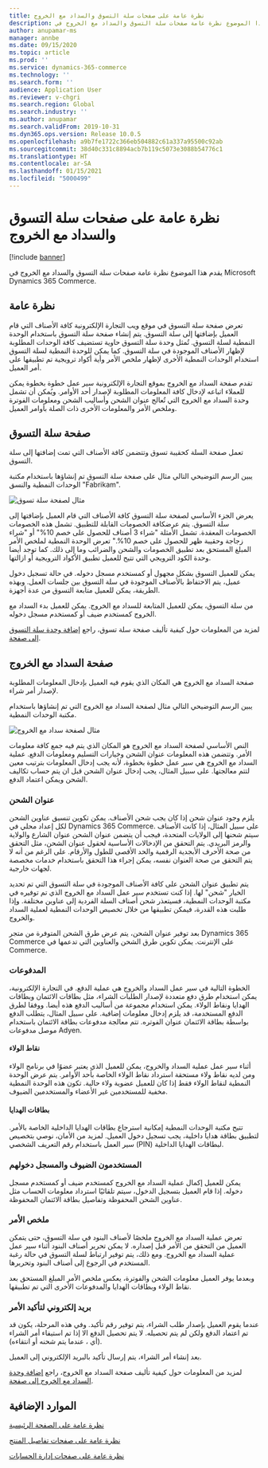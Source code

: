 ```yaml
---
title: نظرة عامة على صفحات سلة التسوق والسداد مع الخروج
description: يقدم هذا الموضوع نظرة عامة صفحات سلة التسوق والسداد مع الخروج‬ في Microsoft Dynamics 365 Commerce.
author: anupamar-ms
manager: annbe
ms.date: 09/15/2020
ms.topic: article
ms.prod: ''
ms.service: dynamics-365-commerce
ms.technology: ''
ms.search.form: ''
audience: Application User
ms.reviewer: v-chgri
ms.search.region: Global
ms.search.industry: ''
ms.author: anupamar
ms.search.validFrom: 2019-10-31
ms.dyn365.ops.version: Release 10.0.5
ms.openlocfilehash: a9b7fe1722c366eb504882c61a337a95500c92ab
ms.sourcegitcommit: 38d40c331c8894acb7b119c5073e3088b54776c1
ms.translationtype: HT
ms.contentlocale: ar-SA
ms.lasthandoff: 01/15/2021
ms.locfileid: "5000499"
---
```

# <a name="cart-and-checkout-pages-overview"></a>نظرة عامة على صفحات سلة التسوق والسداد مع الخروج

[!include [banner](includes/banner.md)]

يقدم هذا الموضوع نظرة عامة صفحات سلة التسوق والسداد مع الخروج‬ في Microsoft Dynamics 365 Commerce.

## <a name="overview"></a>نظرة عامة

تعرض صفحة سلة التسوق في موقع ويب التجارة الإلكترونية كافة الأصناف التي قام العميل بإضافتها إلى سلة التسوق. يتم إنشاء صفحة سلة التسوق باستخدام الوحدة النمطية لسلة التسوق. تُمثل وحدة سلة التسوق حاوية تستضيف كافة الوحدات المطلوبة لإظهار الأصناف الموجودة في سلة التسوق. كما يمكن للوحدة النمطية لسلة التسوق استخدام الوحدات النمطية الأخرى لإظهار ملخص الأمر وأية أكواد ترويجية تم تطبيقها على أمر العميل.

تقدم صفحة السداد مع الخروج بموقع التجارة الإلكترونية سير عمل خطوة بخطوة يمكن للعملاء اتباعه لإدخال كافة المعلومات المطلوبة لإصدار أحد الأوامر. ويُمكن أن تشمل وحدة السداد مع الخروج التي تُعالج عنوان الشحن وأساليب الشحن ومعلومات الفوترة وملخص الأمر والمعلومات الأخرى ذات الصلة بأوامر العميل.

## <a name="cart-page"></a>صفحة سلة التسوق

تعمل صفحة السلة كحقيبة تسوق وتتضمن كافة الأصناف التي تمت إضافتها إلى سلة التسوق.

يبين الرسم التوضيحي التالي مثال على صفحة سلة التسوق تم إنشاؤها باستخدام مكتبة الوحدات النمطية والنسق "Fabrikam".

![مثال لصفحة سلة تسوق](./media/cart2.PNG)

يعرض الجزء الأساسي لصفحة سلة التسوق كافة الأصناف التي قام العميل بإضافتها إلى سلة التسوق. يتم عرضكافة الخصومات القابلة للتطبيق. تشمل هذه الخصومات الخصومات المعقدة. تشمل الأمثلة "شراء 3 أصناف للحصول على خصم 10%" أو "شراء زجاجة وحقيبة ظهر للحصول على خصم 10%." تعرض الوحدة النمطية لملخص الأمر المبلغ المستحق بعد تطبيق الخصومات والشحن والضرائب وما إلى ذلك. كما توجد أيضا وحدة الكود الترويجي التي تتيح للعميل تطبيق الأكواد الترويجية أو ازالتها.

يمكن للعميل التسوق بشكل مجهول أو كمستخدم مسجل دخوله. في حالة تسجيل دخول عميل، يتم الاحتفاظ بالأصناف الموجودة في سلة التسوق بين جلسات العمل. وبهذه الطريقة، يمكن للعميل متابعة التسوق من عدة أجهزة.

من سلة التسوق، يمكن للعميل المتابعة للسداد مع الخروج. يمكن للعميل بدء السداد مع الخروج كمستخدم ضيف أو كمستخدم مسجل دخوله.

لمزيد من المعلومات حول كيفية تأليف صفحة سلة تسوق، راجع [إضافة وحدة سلة التسوق إلى صفحة‬](add-cart-module.md).

## <a name="checkout-page"></a>صفحة السداد مع الخروج

صفحة السداد مع الخروج هي المكان الذي يقوم فيه العميل بإدخال المعلومات المطلوبة لإصدار أمر شراء.

يبين الرسم التوضيحي التالي مثال لصفحة السداد مع الخروج التي تم إنشاؤها باستخدام مكتبة الوحدات النمطية.

![مثال لصفحة سداد مع الخروج](./media/Checkout.PNG)

النص الأساسي لصفحة السداد مع الخروج هو المكان الذي يتم فيه جمع كافة معلومات الأمر. وتتضمن هذه المعلومات عنوان الشحن وخيارات التسليم ومعلومات الدفع. عملية السداد مع الخروج هي سير عمل خطوة بخطوة، لأنه يجب إدخال المعلومات بترتيب معين لتتم معالجتها. على سبيل المثال، يجب إدخال عنوان الشحن قبل ان يتم حساب تكاليف الشحن ويمكن اعتماد الدفع.

### <a name="shipping-address"></a>عنوان الشحن

يلزم وجود عنوان شحن إذا كان يجب شحن الأصناف. يمكن تكوين تنسيق عناوين الشحن لكل إعداد محلي في Dynamics 365 Commerce. على سبيل المثال، إذا كانت الأصناف سيتم شحنها إلى الولايات المتحدة، فيجب أن يتضمن عنوان الشحن عنوان الشارع والولاية والرمز البريدي. يتم التحقق من الإدخالات الأساسية لحقول عنوان الشحن، مثل التحقق من صحة الأحرف الأبجدية الرقمية والحد الأقصى للطول والأرقام. على الرغم من أنه لا يتم التحقق من صحة العنوان نفسه، يمكن إجراء هذا التحقق باستخدام خدمات مخصصة لجهات خارجية.

يتم تطبيق عنوان الشحن على كافة الأصناف الموجودة في سلة التسوق التي تم تحديد الخيار "شحن" لها. إذا كنت تستخدم سير عمل السداد مع الخروج الذي تم توفيره في مكتبة الوحدات النمطية، فسيتعذر شحن أصناف السلة الفردية إلى عناوين مختلفة. وإذا طلبت هذه القدرة، فيمكن تطبيقها من خلال تخصيص الوحدات النمطية لعملية السداد والخروج.

بعد توفير عنوان الشحن، يتم عرض طرق الشحن المتوفرة من متجر Dynamics 365 Commerce على الإنترنت. يمكن تكوين طرق الشحن والعناوين التي تدعمها في Commerce.

### <a name="payment"></a>المدفوعات

الخطوة التالية في سير عمل السداد والخروج هي عملية الدفع. في التجارة الإلكترونية، يمكن استخدام طرق دفع متعددة لإصدار الطلبات الشراء، مثل بطاقات الائتمان وبطاقات الهدايا ونقاط الولاء. يمكن استخدام مجموعة من أساليب الدفع هذه أيضا. ووفقا لطرق الدفع المستخدمة، قد يلزم إدخال معلومات إضافية. على سبيل المثال، يتطلب الدفع بواسطة بطاقة الائتمان عنوان الفوتره. تتم معالجة مدفوعات بطاقة الائتمان باستخدام موصل مدفوعات Adyen.

#### <a name="loyalty-points"></a>نقاط الولاء

أثناء سير عمل عملية السداد والخروج، يمكن للعميل الذي يعتبر عضوًا في برنامج الولاء ومن لديه نقاط ولاء مستحقة استرداد نقاط الولاء الخاصة بأحد الأوامر. يتم عرض الوحدة النمطية لنقاط الولاء فقط إذا كان للعميل عضوية ولاء حالية. تكون هذه الوحدة النمطية مخفية للمستخدمين غير الأعضاء والمستخدمين الضيوف.

#### <a name="gift-cards"></a>بطاقات الهدايا

تتيح مكتبة الوحدات النمطية إمكانية استرجاع بطاقات الهدايا الداخلية الخاصة بالأمر. لتطبيق بطاقة هدايا داخلية، يجب تسجيل دخول العميل. لمزيد من الأمان، نوصي بتخصيص سير العمل باستخدام رقم التعريف الشخصي (PIN) لبطاقات الهدايا الداخلية.

### <a name="signed-in-and-guest-users"></a>المستخدمون الضيوف والمسجل دخولهم

يمكن للعميل إكمال عملية السداد مع الخروج كمستخدم ضيف أو كمستخدم مسجل دخوله. إذا قام العميل بتسجيل الدخول، سيتم تلقائيًا استرداد معلومات الحساب مثل عناوين الشحن المحفوظة وتفاصيل بطاقة الائتمان المحفوظة.

### <a name="order-summary"></a>ملخص الأمر

تعرض عملية السداد مع الخروج ملخصًا لأصناف البنود في سلة التسوق، حتى يتمكن العميل من التحقق من الأمر قبل إصداره. لا يمكن تحرير أصناف البنود أثناء سير عمل عملية السداد مع الخروج. ومع ذلك، يتم توفير ارتباط لسلة التسوق في حالة رغبة المستخدم في الرجوع إلى أصناف البنود وتحريرها.

وبعدما يوفر العميل معلومات الشحن والفوترة، يعكس ملخص الأمر المبلغ المستحق بعد نقاط الولاء وبطاقات الهدايا والمدفوعات الأخرى التي تم تطبيقها.

### <a name="order-confirmation-and-email"></a>بريد إلكتروني لتأكيد الأمر

عندما يقوم العميل بإصدار طلب الشراء، يتم توفير رقم تأكيد. وفي هذه المرحلة، يكون قد تم اعتماد الدفع ولكن لم يتم تحصيله. لا يتم تحصيل الدفع الا إذا تم استيفاء أمر الشراء (أي ، عندما يتم شحنه أو انتقاءه).

بعد إنشاء أمر الشراء، يتم إرسال تأكيد بالبريد الإلكتروني إلى العميل.

لمزيد من المعلومات حول كيفية تأليف صفحة السداد مع الخروج، راجع [إضافة وحدة السداد مع الخروج إلى صفحة](add-checkout-module.md).

## <a name="additional-resources"></a>الموارد الإضافية

[نظرة عامة على الصفحة الرئيسية](quick-tour-home-page.md)

[نظرة عامة على صفحات تفاصيل المنتج](quick-tour-pdp.md)

[نظرة عامة على صفحات إدارة الحسابات](quick-tour-account-management.md)
